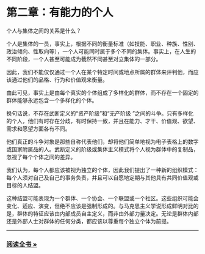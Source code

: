# 第二章：有能力的个人

个人与集体之间的关系是什么？

个人是集体的一员，事实上，根据不同的衡量标准（如技能、职业、种族、性别、政治倾向、性取向等），一个人可能同时属于多个不同的集体。事实上，在人生的不同阶段，一个人甚至可能成为截然不同甚至对立集体的一部分。

因此，我们不能仅仅通过一个人在某个特定时间或地点所属的群体来评判他，而应该通过他们的品格、行为和价值观来衡量。

由此可见，事实上是由每个真实的个体组成了多样化的群体，而不存在一个固定的群体能够永远包含一个多样化的个体。

换句话说，不存在武断定义的“资产阶级”和“无产阶级 ”之间的斗争。只有多样化的个人，他们有时存在分歧，有时保持一致，并且在能力、才干、价值观、欲望、需求和愿望方面各有不同。

他们真正的斗争对象是那些自称代表他们，却将他们简单地视为电子表格上的数字或国家附属品的人。武断定义的阶级或集体主义模式将个人视为群体中的复制品，忽视了每个个体之间的差异。

我们认为，每个人都应该被视为独立的个体，因此我们提出了一种新的组织模式：每个人须对自己及自己的事务负责，并且可以自愿地定期与其他具有共同价值观或目标的人结盟。

这种结盟可能表现为一个群体、一个协会、一个联盟或一个社区。这些组织可能会变化、适应、演变，但绝不应该是强制形成的。与马克思主义学说形成鲜明对比的是，群体的特征应该由内部成员自主定义，而非由外部力量决定。无论是群体内部还是外部人士对群体的任何分类，都应该以尊重每个独立个体为前提。


---

### <a href="https://randpress.com" target="_blank">阅读全书 &raquo;</a>
